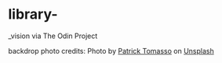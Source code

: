 # library-
_vision via The Odin Project

backdrop photo credits:
Photo by <a href="https://unsplash.com/@impatrickt?utm_content=creditCopyText&utm_medium=referral&utm_source=unsplash">Patrick Tomasso</a> on <a href="https://unsplash.com/photos/open-book-lot-Oaqk7qqNh_c?utm_content=creditCopyText&utm_medium=referral&utm_source=unsplash">Unsplash</a>
  
